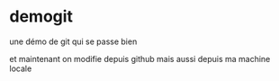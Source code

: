 # demogit
une démo de git qui se passe bien 

et maintenant on modifie depuis github 
mais aussi depuis ma machine locale
